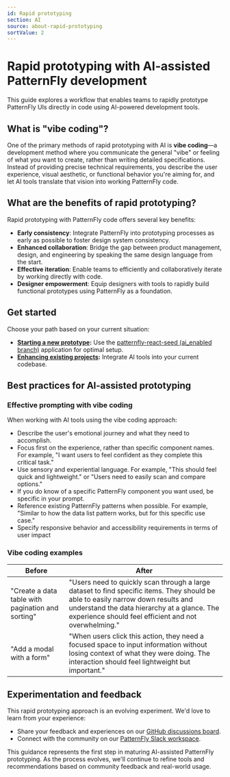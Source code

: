 ```yaml
---
id: Rapid prototyping
section: AI
source: about-rapid-prototyping
sortValue: 2
---
```


# Rapid prototyping with AI-assisted PatternFly development

This guide explores a workflow that enables teams to rapidly prototype PatternFly UIs directly in code using AI-powered development tools.

## What is "vibe coding"?

One of the primary methods of rapid prototyping with AI is **vibe coding**&mdash;a development method where you communicate the general "vibe" or feeling of what you want to create, rather than writing detailed specifications. Instead of providing precise technical requirements, you describe the user experience, visual aesthetic, or functional behavior you're aiming for, and let AI tools translate that vision into working PatternFly code.

## What are the benefits of rapid prototyping?

Rapid prototyping with PatternFly code offers several key benefits:

- **Early consistency**: Integrate PatternFly into prototyping processes as early as possible to foster design system consistency.
- **Enhanced collaboration**: Bridge the gap between product management, design, and engineering by speaking the same design language from the start.
- **Effective iteration**: Enable teams to efficiently and collaboratively iterate by working directly with code.
- **Designer empowerment**: Equip designers with tools to rapidly build functional prototypes using PatternFly as a foundation.

## Get started

Choose your path based on your current situation:

- **[Starting a new prototype](/ai/rapid-prototyping/new-prototypes):** Use the [patternfly-react-seed (ai_enabled branch)](https://github.com/patternfly/patternfly-react-seed/tree/ai_enabled) application for optimal setup.
- **[Enhancing existing projects](/ai/rapid-prototyping/enhancing-existing-projects):** Integrate AI tools into your current codebase.

## Best practices for AI-assisted prototyping

### Effective prompting with vibe coding

When working with AI tools using the vibe coding approach:
- Describe the user's emotional journey and what they need to accomplish.
- Focus first on the experience, rather than specific component names. For example, "I want users to feel confident as they complete this critical task."
- Use sensory and experiential language. For example, "This should feel quick and lightweight." or "Users need to easily scan and compare options."
- If you do know of a specific PatternFly component you want used, be specific in your prompt.
- Reference existing PatternFly patterns when possible. For example, "Similar to how the data list pattern works, but for this specific use case."
- Specify responsive behavior and accessibility requirements in terms of user impact

### Vibe coding examples

| **Before** | **After** |
| --- | --- | 
| "Create a data table with pagination and sorting" | "Users need to quickly scan through a large dataset to find specific items. They should be able to easily narrow down results and understand the data hierarchy at a glance. The experience should feel efficient and not overwhelming." |
| "Add a modal with a form" | "When users click this action, they need a focused space to input information without losing context of what they were doing. The interaction should feel lightweight but important." |

## Experimentation and feedback

This rapid prototyping approach is an evolving experiment. We'd love to learn from your experience:

- Share your feedback and experiences on our [GitHub discussions board](https://github.com/orgs/patternfly/discussions).
- Connect with the community on our [PatternFly Slack workspace](https://join.slack.com/t/patternfly/shared_invite/zt-1npmqswgk-bF2R1E2rglV8jz5DNTezMQ).

This guidance represents the first step in maturing AI-assisted PatternFly prototyping. As the process evolves, we'll continue to refine tools and recommendations based on community feedback and real-world usage. 